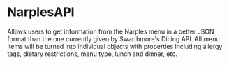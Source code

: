 # NarplesAPI
Allows users to get information from the Narples menu in a better JSON format than the one currently given by Swarthmore's Dining API. All menu items will be turned into individual objects with properties including allergy tags, dietary restrictions, menu type, lunch and dinner, etc.
